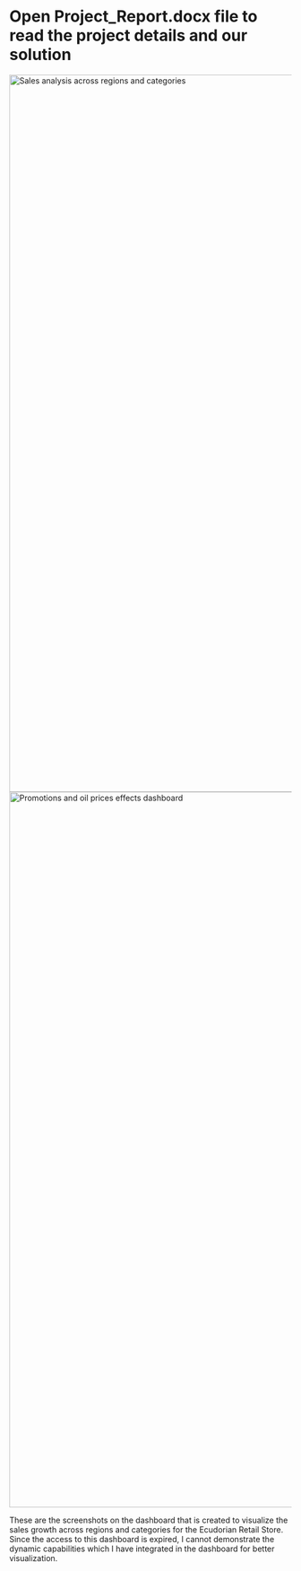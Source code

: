 # Open Project_Report.docx file to read the project details and our solution

<img width="1279" alt="Sales analysis across regions and categories" src="https://github.com/user-attachments/assets/1e5a817c-1db2-4bb0-afd0-3c57d7d7f50d">

<img width="1276" alt="Promotions and oil prices effects dashboard" src="https://github.com/user-attachments/assets/3bdaf207-e441-4e7c-8b20-07e7fb42d519">

These are the screenshots on the dashboard that is created to visualize the sales growth across regions and categories for the Ecudorian Retail Store. Since the access to this dashboard is expired, I cannot demonstrate the dynamic capabilities which I have integrated in the dashboard for better visualization. 
